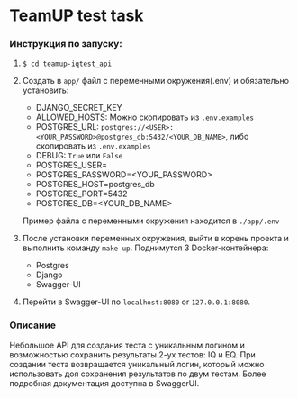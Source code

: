 # TeamUP test task

### Инструкция по запуску:

1. `$ cd teamup-iqtest_api`


2. Создать в `app/` файл с переменными окружения(.env) и обязательно установить:
   * DJANGO_SECRET_KEY
   * ALLOWED_HOSTS: Можно скопировать из `.env.examples`
   * POSTGRES_URL: `postgres://<USER>:<YOUR_PASSWORD>@postgres_db:5432/<YOUR_DB_NAME>`, либо скопировать из `.env.examples`
   * DEBUG: `True` или `False` 
   * POSTGRES_USER=<USER>
   * POSTGRES_PASSWORD=<YOUR_PASSWORD>
   * POSTGRES_HOST=postgres_db
   * POSTGRES_PORT=5432
   * POSTGRES_DB=<YOUR_DB_NAME>

   Пример файла с переменными окружения находится в `./app/.env`


3. После установки переменных окружения, выйти в корень проекта и выполнить команду `make up`. Поднимутся 3 Docker-контейнера:
   * Postgres
   * Django
   * Swagger-UI
4. Перейти в Swagger-UI по `localhost:8080` or `127.0.0.1:8080`. 


### Описание

Небольшое API для создания теста с уникальным логином и возможностью сохранить результаты 2-ух тестов: IQ и EQ.
При создании теста возвращается уникальный логин, который можно использовать доя сохранения результатов по двум тестам.
Более подробная документация доступна в SwaggerUI.
